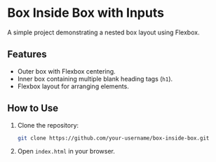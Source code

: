 # Box Inside Box with Inputs

A simple project demonstrating a nested box layout using Flexbox.

## Features

- Outer box with Flexbox centering.
- Inner box containing multiple blank heading tags (`h1`).
- Flexbox layout for arranging elements.

## How to Use

1. Clone the repository:
    ```bash
    git clone https://github.com/your-username/box-inside-box.git
    ```
2. Open `index.html` in your browser.


